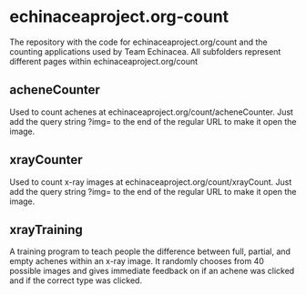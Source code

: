 # echinaceaproject.org-count
The repository with the code for echinaceaproject.org/count and the
counting applications used by Team Echinacea. All subfolders represent different
pages within echinaceaproject.org/count

## acheneCounter
Used to count achenes at echinaceaproject.org/count/acheneCounter. Just add the
query string ?img=<URL-to-image> to the end of the regular URL to make it
open the image.

## xrayCounter
Used to count x-ray images at echinaceaproject.org/count/xrayCount. Just add
the query string ?img=<URL-to-image> to the end of the regular URL to make it
open the image.

## xrayTraining
A training program to teach people the difference between full, partial, and
empty achenes within an x-ray image. It randomly chooses from 40 possible images
and gives immediate feedback on if an achene was clicked and if the correct
type was clicked.
